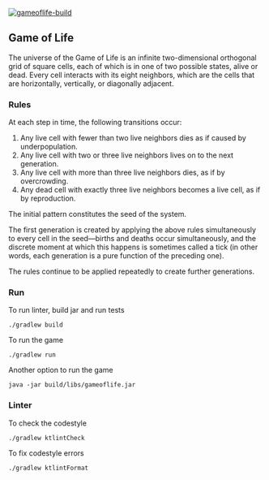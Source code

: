 [![gameoflife-build](https://github.com/anloboda/gameoflife/actions/workflows/build.yml/badge.svg)](https://github.com/anloboda/gameoflife/actions/workflows/build.yml)

## Game of Life 
The universe of the Game of Life is an infinite two-dimensional orthogonal grid of square cells, each of which is in one 
of two possible states, alive or dead. Every cell interacts with its eight neighbors, which are the cells that are horizontally, 
vertically, or diagonally adjacent.

### Rules
At each step in time, the following transitions occur:
1. Any live cell with fewer than two live neighbors dies as if caused by underpopulation.
2. Any live cell with two or three live neighbors lives on to the next generation.
3. Any live cell with more than three live neighbors dies, as if by overcrowding.
4. Any dead cell with exactly three live neighbors becomes a live cell, as if by reproduction.
   
The initial pattern constitutes the seed of the system. 

The first generation is created by applying the above rules simultaneously to every cell in the seed—births and deaths
occur simultaneously, and the discrete moment at which this happens is sometimes called a tick (in other words, each 
generation is a pure function of the preceding one). 

The rules continue to be applied repeatedly to create further generations.

### Run

To run linter, build jar and run tests
```
./gradlew build
``` 

To run the game
```
./gradlew run
```


Another option to run the game
```
java -jar build/libs/gameoflife.jar
```

### Linter
To check the codestyle
```
./gradlew ktlintCheck
```

To fix codestyle errors

```
./gradlew ktlintFormat
```
